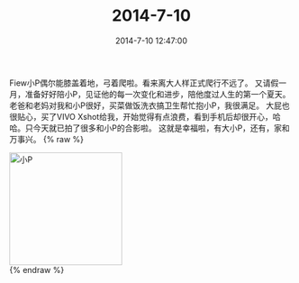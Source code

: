 ﻿---
title: 2014-7-10
date: 2014-7-10 12:47:00
tags:
categories: 妈妈
---
Fiew小P偶尔能膝盖着地，弓着爬啦。看来离大人样正式爬行不远了。
又请假一月，准备好好陪小P，见证他的每一次变化和进步，陪他度过人生的第一个夏天。
老爸和老妈对我和小P很好，买菜做饭洗衣搞卫生帮忙抱小P，我很满足。
大屁也很贴心，买了VIVO Xshot给我，开始觉得有点浪费，看到手机后却很开心，哈哈。只今天就已拍了很多和小P的合影啦。
这就是幸福啦，有大小P，还有，家和万事兴。
{% raw %}
<div style="width:500 px">
<div style="float:left; width:100 px"><img src="/2014-7-10/微信图片_20171010153938.jpg" width="200" alt="小P"></div>
<div style="clear:both"></div>
</div>
{% endraw %}